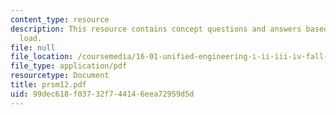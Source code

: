 ```yaml
---
content_type: resource
description: This resource contains concept questions and answers based on buckling
  load.
file: null
file_location: /coursemedia/16-01-unified-engineering-i-ii-iii-iv-fall-2005-spring-2006/99dec618f03732f744146eea72959d5d_prsm12.pdf
file_type: application/pdf
resourcetype: Document
title: prsm12.pdf
uid: 99dec618-f037-32f7-4414-6eea72959d5d
---
```

